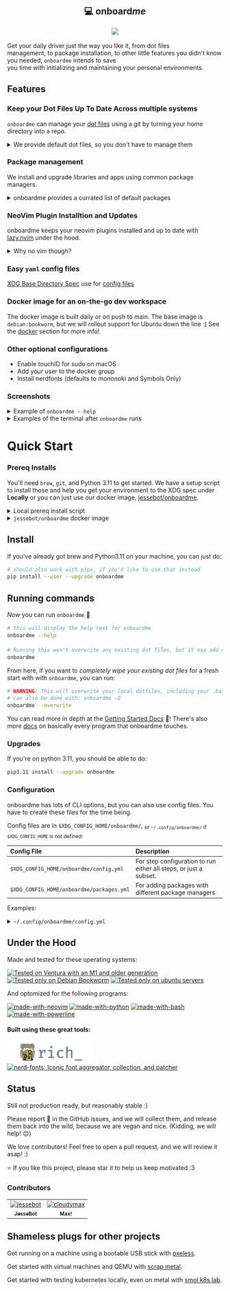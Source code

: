 <h2 align="center">
  <img
    src="https://raw.githubusercontent.com/catppuccin/catppuccin/main/assets/misc/transparent.png"
    height="30"
    width="0px"
  />
  💻 onboard<i>me</i>
  <img
    src="https://raw.githubusercontent.com/catppuccin/catppuccin/main/assets/misc/transparent.png"
    height="30"
    width="0px"
  />
</h2>
<p align="center">
  <a href="https://github.com/jessebot/onboardme/releases">
    <img src="https://img.shields.io/github/v/release/jessebot/onboardme?style=plastic&labelColor=484848&color=3CA324&logo=GitHub&logoColor=white">
  </a>
</p>

Get your daily driver just the way you like it, from dot files management, to package installation, to other little features you didn't know you needed, `onboardme` intends to save you time with initializing and maintaining your personal environments.

## Features

### Keep your Dot Files Up To Date Across multiple systems
`onboardme` can manage your [dot files] using a git by turning your home directory into a repo.

<details>
  <summary>We provide default dot files, so you don't have to manage them</summary>

- The [default dot files] are open source, and the maintainers use these themselves
- They cover a lot of common apps/tools you probably want anyway
- They have consistent colorschemes accross different CLI/TUI programs 😃
- They set all the helpful BASH aliases you could need (zsh support coming soon)

</details>

### Package management
We install and upgrade libraries and apps using common package managers.

<details>
  <summary>onboardme provides a currated list of default packages</summary>
  
- checkout the [default packages]
- supports `brew`, `apt`, `snap`, `flatpak`, and `pip` (and you can add your own 😄)
- group together packages for different kinds of environments
  - onboardme provides default package groups:
    - default (no desktop GUI apps installed by default, always installed)
    - macOS (default apps for _macOS only_ apps, always installed on macOS)
    - gui (default GUI apps for Linux desktops, optionally installed)
    - devops (devops related tooling, optionally installed)

</details>

### NeoVim Plugin Installtion and Updates
onboardme keeps your neovim plugins installed and up to date with [lazy.nvim] under the hood.
  
<details>
  <summary>Why no vim though?</summary>
  
  If you haven't already made the switch from Vim to [NeoVim], you can try out NeoVim today with `onboardme` :D We used to support both neovim _and_ vim, but these days none of the primary developers of this repo use pure vim anymore, so we can't ensure it's up to standards. All of your knowledge from vim is still helpful in neovim though, and we highly recommend switching as neovim has a lot more features and a very active plugin community :) NeoVim maintains a guide on how to switch from vim [here](https://neovim.io/doc/user/nvim.html#nvim-from-vim). 

</details>

### Easy `yaml` config files
[XDG Base Directory Spec] use for [config files](#configuration)

### Docker image for an on-the-go dev workspace

The docker image is built daily or on push to main. The base image is `debian:bookworm`, but we will rollout support for Ubuntu down the line :)
See the [docker](#docker) section for more info!

### Other optional configurations
- Enable touchID for sudo on macOS
- Add your user to the docker group
- Install nerdfonts (defaults to mononoki and Symbols Only)

### Screenshots

<details>
  <summary>Example of <code>onboardme --help</code></summary>

<p align="center" width="100%">
<a href="https://raw.githubusercontent.com/jessebot/onboardme/main/docs/onboardme/screenshots/help_text.svg">
<img src="./docs/onboardme/screenshots/help_text.svg" alt='screenshot of full output of onboardme --help'>
</a>
</p>

</details>

<details>
  <summary>Examples of the terminal after <code>onboardme</code> runs</summary>

<p align="center" width="100%">

### neovim
<img width="90%" src='https://raw.githubusercontent.com/jessebot/onboardme/main/docs/onboardme/screenshots/neovim_example_1.png' alt='screenshot of neovim with colors'>

### Powerline and ls
<img width="80%" src='https://raw.githubusercontent.com/jessebot/onboardme/main/docs/onboardme/screenshots/ls_tree_examples.png' alt='screenshot of powerline and lsd'>

### Powerline with git
<img width="90%" src='https://raw.githubusercontent.com/jessebot/onboardme/main/docs/onboardme/screenshots/git_powerline_example.png' alt='screenshot of powerline and git colors'>

### Image and colors
<img width="90%" src='https://raw.githubusercontent.com/jessebot/onboardme/main/docs/onboardme/screenshots/image_in_terminal.png' alt='screenshot of color samples and image of dog using a computer using sixel'>

### Python virtual env in powerline and cat
<img width="90%" src='https://raw.githubusercontent.com/jessebot/onboardme/main/docs/onboardme/screenshots/python_virtual_env_example.png' alt='screenshot of using bat and python virtual env in powerline'>
</p>

</details>

# Quick Start

### Prereq Installs
You'll need `brew`, `git`, and Python 3.11 to get started. We have a setup script to install those and help you get your environment to the XDG spec under <b>Locally</b> or you can just use our docker image, [jessebot/onboardme](https://hub.docker.com/r/jessebot/onboardme).

<details>
  <summary>Local prereq install script</summary>

The quickest way to get started on a fresh macOS or distro of Debian (including Ubuntu) is:
```bash
# this will download setup.sh to your current directory and run it
/bin/bash -c "$(curl -fsSL https://raw.githubusercontent.com/jessebot/onboardme/main/setup.sh)"
```

#### Linux
Source your updated `.bashrc`:

```bash
# for linux
source ~/.bashrc
```

#### MacOS
source your updated `.bash_profile`:

```bash
bash
source ~/.bash_profile
```

You will still have to set your default shell to BASH to if you want to take advantage of the default dot files for onboardme. You can do that like this:

```bash
brew install bash
sudo -i

# if you're on an M1 or newer:
echo "/opt/homebrew/bin/bash" >> /etc/shells && exit
chsh -s /opt/homebrew/bin/bash $(whoami)

# if you're on a mac earlier than the M1:
echo "/usr/local/bin/bash" >> /etc/shells && exit
chsh -s /usr/local/bin/bash $(whoami)
```

After that, you can also set the shell directly in your terminal app via the settings.

</details>


<details>
  <summary><code>jessebot/onboardme</code> docker image</summary>

To run the image locally with onboardme installed and already run using default settings:

```bash
# this image is built daily and has already run onboardme with the default settings
docker run jessebot/onboardme:latest /bin/bash
```

To run the image locally with onbaordme installed but _not_ run:

```bash
# best if you have your own dot files, or need a smaller initial docker image to pull
# no packages outside of the required pre-reqs for onboardme have been installed
docker run jessebot/onboardme:no-install /bin/bash
```

</details>

## Install

If you've already got brew and Python3.11 on your machine, you can just do:
```bash
# should also work with pipx, if you'd like to use that instead
pip install --user --upgrade onboardme
```

## Running commands

_Now_ you can run `onboardme` 🎉 
```bash
# this will display the help text for onboardme
onboardme --help

# Running this won't overwrite any existing dot files, but it may add new ones.
onboardme
```

From here, if you want to *completely wipe your existing dot files* for a fresh start with with `onboardme`, you can run:
```bash
# WARNING: This will overwrite your local dotfiles, including your .bashrc and .bash_profile
# can also be done with: onboardme -O
onboardme --overwrite
```

You can read more in depth at the [Getting Started Docs] 💙! There's also more [docs] on basically every program that onboardme touches.

### Upgrades
If you're on python 3.11, you should be able to do:

```bash
pip3.11 install --upgrade onboardme
```

### Configuration
onboardme has lots of CLI options, but you can also use config files. You have to create these files for the time being.

Config files are in `$XDG_CONFIG_HOME/onboardme/`, <sub>or `~/.config/onboardme/` if `$XDG_CONFIG_HOME` is not defined</sub>.

| Config File                               |        Description                                  |
|:------------------------------------------|:----------------------------------------------------|
| `$XDG_CONFIG_HOME/onboardme/config.yml`   | For step configuration to run either all steps, or just a subset. | 
| `$XDG_CONFIG_HOME/onboardme/packages.yml` | For adding packages with different package managers |

Examples:
<details>
<summary><code>~/.config/onboardme/config.yml</code></summary>

```yaml
log:
  # Full path to a file you'd like to log to. Creates file if it doesn't exist
  file: ""
  # what level of logs to output (DEBUG, INFO, WARN, ERROR)
  level: "INFO"

# steps refer to a specific function in the list of functions we run
steps:
  # these are mac specific steps
  Darwin:
    # clones dot files into home dir/git fetches updates for dot files
    - dot_files
    # install packages
    - packages
    # adds nerdfonts
    - font_setup
    # runs :Lazy sync to install all your plugins
    - neovim_setup
    # sets up touchID for sudo
    - sudo_setup
  # these are linux specific steps
  Linux:
    - dot_files
    - packages
    - font_setup
    - neovim_setup
    # add your user to the docker group
    - group_setup

dot_files:
  # personal git repo URL for your dot files, defaults to jessebot/dot_files
  git_url: "https://github.com/jessebot/dot_files.git"
  # the branch to use for the git repo above, defaults to main
  git_branch: "main"
  # !CAREFUL: runs a `git reset --hard`, which will overwite/delete local files in ~ that
  # conflict with the above defined git repo url and branch. You should run
  # `onboardme -s dot_files` to get the files that would be overwritten
  overwrite: false

# basic package config
package:
  # Remove any of the below pkg managers to only run the remaining pkg managers
  managers:
    # these are macOS specific steps
    Darwin:
      - brew
      - pip3.11
    # these are linux specific steps
    Linux:
      - brew
      - pip3.11
      - apt
      - snap
      - flatpak
  # list of extra existing packages groups to install
  groups:
    - default
    # uncomment these to add them as default installed package groups
    # - gui
    # - gaming
    # - devops
```

</details>

## Under the Hood
Made and tested for these operating systems:

[![Tested on Ventura with an M1 and older generation](https://img.shields.io/badge/mac%20os-000000?style=for-the-badge&logo=apple&logoColor=white)](https://wikiless.org/wiki/MacOS?lang=en)
[![Tested only on Debian Bookworm](https://img.shields.io/badge/Debian-A81D33?style=for-the-badge&logo=debian&logoColor=white)](https://www.debian.org/)
[![Tested only on ubuntu servers](https://img.shields.io/badge/Ubuntu-E95420?style=for-the-badge&logo=ubuntu&logoColor=white)](https://ubuntu.com/)

And optomized for the following programs:

[![made-with-neovim](https://img.shields.io/badge/NeoVim-0f191f?style=for-the-badge&logo=neovim&logoColor=#5c983b)](https://neovim.io/)
[![made-with-python](https://img.shields.io/badge/Python-FFD43B?style=for-the-badge&logo=python&logoColor=blue)](https://www.python.org/)
[![made-with-bash](https://img.shields.io/badge/GNU%20Bash-000000?style=for-the-badge&logo=GNU%20Bash&logoColor=#5c983b)](https://www.gnu.org/software/bash/)
[![made-with-powerline](https://img.shields.io/badge/powerline-000000?style=for-the-badge&logo=powerline&logoColor=#5c983b)](https://powerline.readthedocs.io/en/master/overview.html)


#### Built using these great tools:

[<img src="https://github.com/textualize/rich/raw/master/imgs/logo.svg" alt="rich python library logo with with yellow snake" width="200">](https://github.com/Textualize/rich/tree/master)
[<img src="https://raw.githubusercontent.com/ryanoasis/nerd-fonts/master/images/nerd-fonts-logo.svg" width="120" alt="nerd-fonts: Iconic font aggregator, collection, and patcher">](https://www.nerdfonts.com/)


## Status
Still not production ready, but reasonably stable :)

Please report 🐛 in the GitHub issues, and we will collect them,
and release them back into the wild, because we are vegan and nice.
(Kidding, we will help! 😌)

We love contributors! Feel free to open a pull request, and we will review it asap! :)

:star: If you like this project, please star it to help us keep motivated :3

### Contributors

<!-- readme: contributors -start -->
<table>
<tr>
    <td align="center">
        <a href="https://github.com/jessebot">
            <img src="https://avatars.githubusercontent.com/u/2389292?v=4" width="100;" alt="jessebot"/>
            <br />
            <sub><b>JesseBot</b></sub>
        </a>
    </td>
    <td align="center">
        <a href="https://github.com/cloudymax">
            <img src="https://avatars.githubusercontent.com/u/84841307?v=4" width="100;" alt="cloudymax"/>
            <br />
            <sub><b>Max!</b></sub>
        </a>
    </td></tr>
</table>
<!-- readme: contributors -end -->

## Shameless plugs for other projects
Get running on a machine using a bootable USB stick with [pxeless](https://github.com/cloudymax/pxeless).

Get started with virtual machines and QEMU with [scrap metal](https://github.com/cloudymax/Scrap-Metal).

Get started with testing kubernetes locally, even on metal with [smol k8s lab](https://github.com/jessebot/smol_k8s_lab).

<!-- link references -->
[documentation]: https://jessebot.github.io/onboardme/onboardme "onboardme documentation"
[docs]: https://jessebot.github.io/onboardme/onboardme "onboardme documentation"
[default dot files]: https://github.com/jessebot/dot_files "default dot files for onboardme"
[help text]: https://raw.githubusercontent.com/jessebot/onboardme/main/docs/onboardme/screenshots/help_text.svg "an svg of the command: onboardme --help"
[Getting Started Docs]: https://jessebot.github.io/onboardme/onboardme/getting-started "getting started documentation"
[default packages]: https://github.com/jessebot/dot_files/blob/main/.config/onboardme/packages.yml "default installed packages for onboardme"

<!-- external link references -->
[dot files]: https://en.wikipedia.org/wiki/Hidden_file_and_hidden_directory#Unix_and_Unix-like_environments "wiki entry for dot file explanation"
[XDG Base Directory Spec]: https://specifications.freedesktop.org/basedir-spec/latest/ar01s03.html
[NeoVim]: https://neovim.io/ "neovim, vim improved"
[lazy.nvim]: https://github.com/folke/lazy.nvim "lazy.nvim, a plugin manager for neovim"
